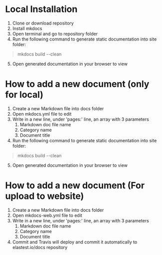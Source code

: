 # Local Installation
1. Clone or download repository
2. Install mkdocs
3. Open terminal and go to repository folder
4. Run the following command to generate static documentation into site folder:
> mkdocs build --clean
5. Open generated documentation in your browser to view

# How to add a new document (only for local)
1. Create a new Markdown file into docs folder
2. Open mkdocs.yml file to edit
3. Write in a new line, under 'pages:' line, an array with 3 parameters
    1. Markdown doc file name
    2. Category name
    3. Document title
4. Run the following command to generate static documentation into site folder:
> mkdocs build --clean
5. Open generated documentation in your browser to view

# How to add a new document (For upload to website)
1. Create a new Markdown file into docs folder
2. Open mkdocs-web.yml file to edit
3. Write in a new line, under 'pages:' line, an array with 3 parameters
    1. Markdown doc file name
    2. Category name
    3. Document title
4. Commit and Travis will deploy and commit it automatically to elastest.io/docs repository
